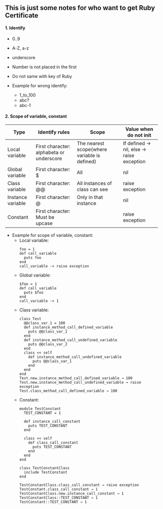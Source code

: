 ## This is just some notes for who want to get Ruby Certificate

#### 1. Identify

- 0..9
- A-Z, a-z
- underscore
- Number is not placed in the first
- Do not same with key of Ruby

- Example for wrong identify:
  - 1_to_100
  - abc?
  - abc-1

#### 2. Scope of variable, constant

 Type           | Identify rules                           | Scope                                        | Value when do not init                     |
 -------------- | ---------------------------------------- | -------------------------------------------- | ------------------------------------------ |
 Local variable | First character: alphabeta or underscore | The nearest scope(where variable is defined) | If defined -> nil, else -> raise exception
Global variable | First character: $ | All | nil
Class variable | First character: @@ | All instances of class can see | raise exception
Instance variable | First character: @ | Only in that instance | nil
Constant | First character: Must be upcase | | raise exception

- Example for scope of variable, constant:
  - Local variable:
    ```
    foo = 1
    def call_variable
      puts foo
    end
    call_variable -> raise exception
    ```
  - Global variable:
    ```
    $foo = 1
    def call_variable
      puts $foo
    end
    call_variable -> 1
    ```
  - Class variable:
    ```
    class Test
      @@class_var_1 = 100
      def instance_method_call_defined_variable
        puts @@class_var_1
      end
      def instance_method_call_undefined_variable
        puts @@class_var_2
      end
      class << self
        def instance_method_call_undefined_variable
          puts @@class_var_1
        end
      end
    end
    Test.new.instance_method_call_defined_variable → 100
    Test.new.instance_method_call_undefined_variable → raise exception
    Test.class_method_call_defined_variable → 100
    ```
  - Constant:
    ```
    module TestConstant
      TEST_CONSTANT = 1

      def instance_call_constant
        puts TEST_CONSTANT
      end

      class << self
        def class_call_constant
          puts TEST_CONSTANT
        end
      end
    end

    class TestConstantClass
      include TestConstant
    end

    TestConstantClass.class_call_constant → raise exception
    TestConstant.class_call_constant → 1
    TestConstantClass.new.instance_call_constant → 1
    TestConstantClass::TEST_CONSTANT → 1
    TestConstant::TEST_CONSTANT → 1
    ```